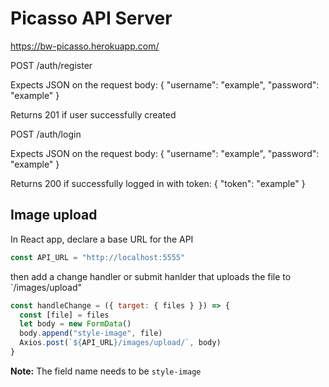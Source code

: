 # Picasso API Server

https://bw-picasso.herokuapp.com/

POST /auth/register

Expects JSON on the request body:
{
"username": "example",
"password": "example"
}

Returns 201 if user successfully created

POST /auth/login

Expects JSON on the request body:
{
"username": "example",
"password": "example"
}

Returns 200 if successfully logged in with token:
{
"token": "example"
}

## Image upload

In React app, declare a base URL for the API

```js
const API_URL = "http://localhost:5555"
```

then add a change handler or submit hanlder that uploads the file to `/images/upload"

```js
const handleChange = ({ target: { files } }) => {
  const [file] = files
  let body = new FormData()
  body.append("style-image", file)
  Axios.post(`${API_URL}/images/upload/`, body)
}
```

**Note:** The field name needs to be `style-image`
